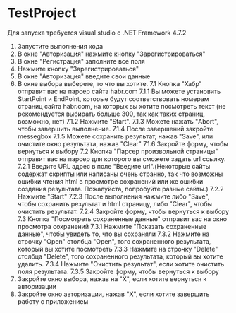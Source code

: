 # TestProject
Для запуска требуется visual studio с .NET Framework 4.7.2
1) Запустите выполнения кода
2) В окне "Авторизация" нажмите кнопку "Зарегистрироваться"
3) В окне "Регистрация" заполните все поля
4) Нажмите кнопку "Зарегистрироваться"
5) В окне "Авторизация" введите свои данные
6) В окне выбора выберете, то что вы хотите.
7.1 Кнопка "Хабр" отправит вас на парсер сайта habr.com
7.1.1 Вы можете установить StartPoint и EndPoint, которые будут соответствовать номерам страниц сайта habr.com, на которых вы хотите посмотреть текст (не рекомендуется выбирать больше 300, так как таких страниц, возможно, нет)
7.1.2 Нажмите "Start".
7.1.3 Можете нажать "Abort", чтобы завершить выполнение.
7.1.4 После завершений закройте messegbox
7.1.5 Можете сохранить результат, нажав "Save", или очистите окно результата, нажав "Clear"
7.1.6 Закройте форму, чтобы вернуться к выбору
7.2 Кнопка "Парсер произвольной страницы" отправит вас на парсер для которого вы сможете задать url ссылку.
7.2.1 Введите URL адрес в поле "Введите url".(Некоторые сайты содержат скрипты или написаны очень странно, так что возможны ошибки чтения html в просмотре сохранений или же ошибки создания результата. Пожалуйста, попробуйте разные сайты.)
7.2.2 Нажмите "Start"
7.2.3 После выполнения нажмите либо "Save", чтобы сохранить результат и html страницу, либо "Clear", чтобы очистить результат.
7.2.4 Закройте форму, чтобы вернуться к выбору
7.3 Кнопка "Посмотреть сохраненные данные" отправит вас на окно просмотра сохранений
7.3.1 Нажмите "Показать сохраненные данные", чтобы увидеть то, что вы сохраняли
7.3.2 Нажмите на строчку "Open" столбца "Open", того сохраненного результата, который вы хотите посмотреть
7.3.3 Нажмите на строчку "Delete" столбца "Delete", того сохраненного результата, который вы хотите удалить.
7.3.4 Нажмите "Очистить результат", если хотите очистить поля результата.
7.3.5 Закройте форму, чтобы вернуться к выбору
8) Закройте окно выбора, нажав на "Х", если хотите вернуться к авторизации
9) Закройте окно авторизации, нажав "Х", если хотите завершить работу с приложением
